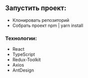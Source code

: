 ## Запустить проект:

- Клонировать репозиторий
- Собрать проект npm | yarn install

### Технологии:

- React
- TypeScript
- Redux-Toolkit
- Axios
- AntDesign